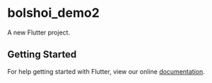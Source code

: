 # bolshoi_demo2

A new Flutter project.

## Getting Started

For help getting started with Flutter, view our online
[documentation](http://flutter.io/).
